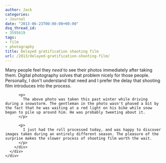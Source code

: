 ```yaml
---
author: Jack
categories:
- Journal
date: "2013-06-23T00:00:00+00:00"
dsq_thread_id:
- 3595619
tags:
- film
- photography
title: Delayed gratification shooting film
url: /2013/delayed-gratification-shooting-film/
---
```


<div>
  <div>
    <div>
      <div>
        <div>
          <p>
            Many people feel they <em>need</em> to see their photos immediately after taking them. Digital photography solves that problem nicely for those people. Personally, I don't understand that need and I prefer the delay that shooting film introduces into the process.
          </p>
          
          <p>
            The above photo was taken this past winter while driving during a snowstorm. The gentleman in the photo wasn't phased a bit by the fact that he was waiting at a red light on his bike while snow began to pile up around him. He was probably tweeting about it. 
          </p>
          
          <p>
            I just had the roll processed today, and was happy to discover images taken during an entirely different season. The pleasure of the surprise makes the slower process of shooting film worth the wait.
          </p>
        </div>
      </div>
    </div>
  </div>
</div>